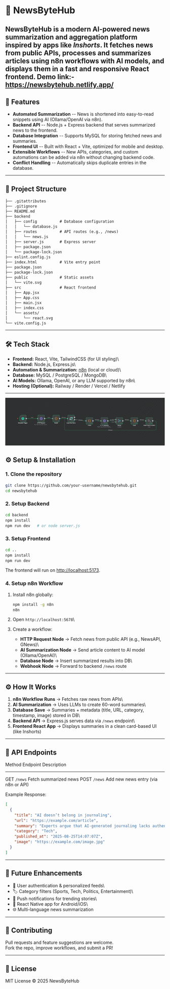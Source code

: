 # 📰 NewsByteHub

NewsByteHub is a modern **AI-powered news summarization and aggregation
platform** inspired by apps like *Inshorts*.
It fetches news from public APIs, processes and summarizes articles
using **n8n workflows with AI models**, and displays them in a **fast
and responsive React frontend**.
Demo link:- https://newsbytehub.netlify.app/
------------------------------------------------------------------------

## 🚀 Features

-   **Automated Summarization** -- News is shortened into easy-to-read
    snippets using AI (Ollama/OpenAI via n8n).
-   **Backend API** -- Node.js + Express backend that serves summarized
    news to the frontend.
-   **Database Integration** -- Supports MySQL for
    storing fetched news and summaries.
-   **Frontend UI** -- Built with React + Vite, optimized for mobile and
    desktop.
-   **Extensible Workflows** -- New APIs, categories, and custom
    automations can be added via n8n without changing backend code.
-   **Conflict Handling** -- Automatically skips duplicate entries in
    the database.

------------------------------------------------------------------------

## 📂 Project Structure

    ├── .gitattributes
    ├── .gitignore
    ├── README.md
    ├── backend
    │   ├── config          # Database configuration
    │   │   └── database.js
    │   ├── routes          # API routes (e.g., /news)
    │   │   └── news.js
    │   ├── server.js       # Express server
    │   ├── package.json
    │   └── package-lock.json
    ├── eslint.config.js
    ├── index.html          # Vite entry point
    ├── package.json
    ├── package-lock.json
    ├── public              # Static assets
    │   └── vite.svg
    ├── src                 # React frontend
    │   ├── App.jsx
    │   ├── App.css
    │   ├── main.jsx
    │   ├── index.css
    │   └── assets/
    │       └── react.svg
    └── vite.config.js

------------------------------------------------------------------------

## 🛠️ Tech Stack

-   **Frontend:** React, Vite, TailwindCSS (for UI styling)\
-   **Backend:** Node.js, Express.js\
-   **Automation & Summarization:** [n8n](https://n8n.io/) (local or
    cloud)\
-   **Database:** MySQL / PostgreSQL / MongoDB\
-   **AI Models:** Ollama, OpenAI, or any LLM supported by n8n\
-   **Hosting (Optional):** Railway / Render / Vercel / Netlify

------------------------------------------------------------------------
![N8N Diagram](./public/N8N.png)

## ⚙️ Setup & Installation

### 1. Clone the repository

``` bash
git clone https://github.com/your-username/newsbytehub.git
cd newsbytehub
```

### 2. Setup Backend

``` bash
cd backend
npm install
npm run dev   # or node server.js
```

### 3. Setup Frontend

``` bash
cd ..
npm install
npm run dev
```

The frontend will run on <http://localhost:5173>.

### 4. Setup n8n Workflow

1.  Install n8n globally:

    ``` bash
    npm install -g n8n
    n8n
    ```

2.  Open `http://localhost:5678`\

3.  Create a workflow:

    -   **HTTP Request Node** → Fetch news from public API (e.g.,
        NewsAPI, GNews)\
    -   **AI Summarization Node** → Send article content to AI model
        (Ollama/OpenAI)\
    -   **Database Node** → Insert summarized results into DB\
    -   **Webhook Node** → Forward to backend `/news` route

------------------------------------------------------------------------

## ⚙️ How It Works

1.  **n8n Workflow Runs** → Fetches raw news from APIs\
2.  **AI Summarization** → Uses LLMs to create 60-word summaries\
3.  **Database Save** → Summaries + metadata (title, URL, category,
    timestamp, image) stored in DB\
4.  **Backend API** → Express.js serves data via `/news` endpoint\
5.  **Frontend React App** → Displays summaries in a clean card-based UI
    (like Inshorts)

------------------------------------------------------------------------

## 📡 API Endpoints

  Method   Endpoint   Description
  -------- ---------- -------------------------------------
  GET      `/news`    Fetch summarized news
  POST     `/news`    Add new news entry (via n8n or API)

Example Response:

``` json
[
  {
    "title": "AI doesn’t belong in journaling",
    "url": "https://example.com/article",
    "summary": "Experts argue that AI-generated journaling lacks authenticity...",
    "category": "Tech",
    "published_at": "2025-08-25T14:07:07Z",
    "image": "https://example.com/image.jpg"
  }
]
```

------------------------------------------------------------------------

## 📌 Future Enhancements

-   🔐 User authentication & personalized feeds\
-   🏷️ Category filters (Sports, Tech, Politics, Entertainment)\
-   🔔 Push notifications for trending stories\
-   📱 React Native app for Android/iOS\
-   🌐 Multi-language news summarization

------------------------------------------------------------------------

## 🤝 Contributing

Pull requests and feature suggestions are welcome.\
Fork the repo, improve workflows, and submit a PR!

------------------------------------------------------------------------

## 📄 License

MIT License © 2025 NewsByteHub
